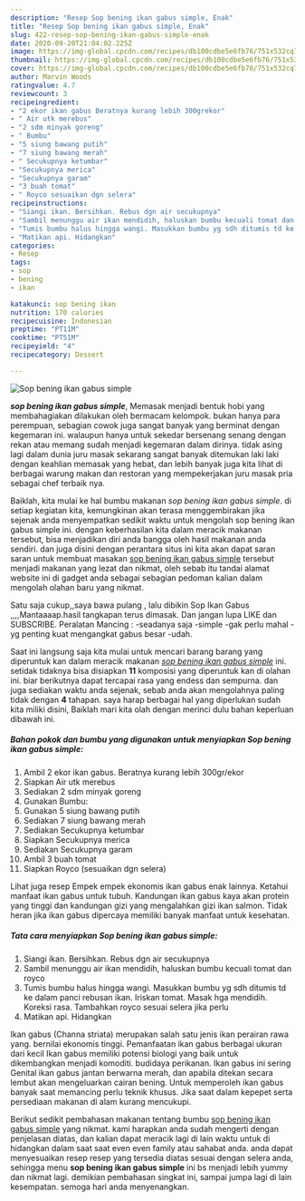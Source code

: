 ```yaml
---
description: "Resep Sop bening ikan gabus simple, Enak"
title: "Resep Sop bening ikan gabus simple, Enak"
slug: 422-resep-sop-bening-ikan-gabus-simple-enak
date: 2020-09-20T21:04:02.225Z
image: https://img-global.cpcdn.com/recipes/db100cdbe5e6fb76/751x532cq70/sop-bening-ikan-gabus-simple-foto-resep-utama.jpg
thumbnail: https://img-global.cpcdn.com/recipes/db100cdbe5e6fb76/751x532cq70/sop-bening-ikan-gabus-simple-foto-resep-utama.jpg
cover: https://img-global.cpcdn.com/recipes/db100cdbe5e6fb76/751x532cq70/sop-bening-ikan-gabus-simple-foto-resep-utama.jpg
author: Marvin Woods
ratingvalue: 4.7
reviewcount: 3
recipeingredient:
- "2 ekor ikan gabus Beratnya kurang lebih 300grekor"
- " Air utk merebus"
- "2 sdm minyak goreng"
- " Bumbu"
- "5 siung bawang putih"
- "7 siung bawang merah"
- " Secukupnya ketumbar"
- "Secukupnya merica"
- "Secukupnya garam"
- "3 buah tomat"
- " Royco sesuaikan dgn selera"
recipeinstructions:
- "Siangi ikan. Bersihkan. Rebus dgn air secukupnya"
- "Sambil menunggu air ikan mendidih, haluskan bumbu kecuali tomat dan royco"
- "Tumis bumbu halus hingga wangi. Masukkan bumbu yg sdh ditumis td ke dalam panci rebusan ikan. Iriskan tomat. Masak hga mendidih. Koreksi rasa. Tambahkan royco sesuai selera jika perlu"
- "Matikan api. Hidangkan"
categories:
- Resep
tags:
- sop
- bening
- ikan

katakunci: sop bening ikan 
nutrition: 170 calories
recipecuisine: Indonesian
preptime: "PT11M"
cooktime: "PT51M"
recipeyield: "4"
recipecategory: Dessert

---
```



![Sop bening ikan gabus simple](https://img-global.cpcdn.com/recipes/db100cdbe5e6fb76/751x532cq70/sop-bening-ikan-gabus-simple-foto-resep-utama.jpg)

<b><i>sop bening ikan gabus simple</i></b>, Memasak menjadi bentuk hobi yang membahagiakan dilakukan oleh bermacam kelompok. bukan hanya para perempuan, sebagian cowok juga sangat banyak yang berminat dengan kegemaran ini. walaupun hanya untuk sekedar bersenang senang dengan rekan atau memang sudah menjadi kegemaran dalam dirinya. tidak asing lagi dalam dunia juru masak sekarang sangat banyak ditemukan laki laki dengan keahlian memasak yang hebat, dan lebih banyak juga kita lihat di berbagai warung makan dan restoran yang mempekerjakan juru masak pria sebagai chef terbaik nya.

Baiklah, kita mulai ke hal bumbu makanan <i>sop bening ikan gabus simple</i>. di setiap kegiatan kita, kemungkinan akan terasa menggembirakan jika sejenak anda menyempatkan sedikit waktu untuk mengolah sop bening ikan gabus simple ini. dengan keberhasilan kita dalam meracik makanan tersebut, bisa menjadikan diri anda bangga oleh hasil makanan anda sendiri. dan juga disini dengan perantara situs ini kita akan dapat saran saran untuk membuat masakan <u>sop bening ikan gabus simple</u> tersebut menjadi makanan yang lezat dan nikmat, oleh sebab itu tandai alamat website ini di gadget anda sebagai sebagian pedoman kalian dalam mengolah olahan baru yang nikmat.

Satu saja cukup,,saya bawa pulang , lalu dibikin Sop Ikan Gabus ,,,,Mantaaaap.hasil tangkapan terus dimasak. Dan jangan lupa LIKE dan SUBSCRIBE. Peralatan Mancing : -seadanya saja -simple -gak perlu mahal -yg penting kuat mengangkat gabus besar -udah.


Saat ini langsung saja kita mulai untuk mencari barang barang yang diperuntuk kan dalam meracik makanan <u><i>sop bening ikan gabus simple</i></u> ini. setidak tidaknya bisa disiapkan <b>11</b> komposisi yang diperuntuk kan di olahan ini. biar berikutnya dapat tercapai rasa yang endess dan sempurna. dan juga sediakan waktu anda sejenak, sebab anda akan mengolahnya paling tidak dengan <b>4</b> tahapan. saya harap berbagai hal yang diperlukan sudah kita miliki disini, Baiklah mari kita olah dengan merinci dulu bahan keperluan dibawah ini.

<!--inarticleads1-->

##### Bahan pokok dan bumbu yang digunakan untuk menyiapkan Sop bening ikan gabus simple:

1. Ambil 2 ekor ikan gabus. Beratnya kurang lebih 300gr/ekor
1. Siapkan  Air utk merebus
1. Sediakan 2 sdm minyak goreng
1. Gunakan  Bumbu:
1. Gunakan 5 siung bawang putih
1. Sediakan 7 siung bawang merah
1. Sediakan  Secukupnya ketumbar
1. Siapkan Secukupnya merica
1. Sediakan Secukupnya garam
1. Ambil 3 buah tomat
1. Siapkan  Royco (sesuaikan dgn selera)


Lihat juga resep Empek empek ekonomis ikan gabus enak lainnya. Ketahui manfaat ikan gabus untuk tubuh. Kandungan ikan gabus kaya akan protein yang tinggi dan kandungan gizi yang mengalahkan gizi ikan salmon. Tidak heran jika ikan gabus dipercaya memiliki banyak manfaat untuk kesehatan. 

<!--inarticleads2-->

##### Tata cara menyiapkan Sop bening ikan gabus simple:

1. Siangi ikan. Bersihkan. Rebus dgn air secukupnya
1. Sambil menunggu air ikan mendidih, haluskan bumbu kecuali tomat dan royco
1. Tumis bumbu halus hingga wangi. Masukkan bumbu yg sdh ditumis td ke dalam panci rebusan ikan. Iriskan tomat. Masak hga mendidih. Koreksi rasa. Tambahkan royco sesuai selera jika perlu
1. Matikan api. Hidangkan


Ikan gabus (Channa striata) merupakan salah satu jenis ikan perairan rawa yang. bernilai ekonomis tinggi. Pemanfaatan ikan gabus berbagai ukuran dari kecil Ikan gabus memiliki potensi biologi yang baik untuk dikembangkan menjadi komoditi. budidaya perikanan. Ikan gabus ini sering Genital ikan gabus jantan berwarna merah, dan apabila ditekan secara lembut akan mengeluarkan cairan bening. Untuk memperoleh ikan gabus banyak saat memancing perlu teknik khusus. Jika saat dalam kepepet serta persediaan makanan di alam kurang mencukupi. 

Berikut sedikit pembahasan makanan tentang bumbu <u>sop bening ikan gabus simple</u> yang nikmat. kami harapkan anda sudah mengerti dengan penjelasan diatas, dan kalian dapat meracik lagi di lain waktu untuk di hidangkan dalam saat saat even even family atau sahabat anda. anda dapat menyesuaikan resep resep yang tersedia diatas sesuai dengan selera anda, sehingga menu <b>sop bening ikan gabus simple</b> ini bs menjadi lebih yummy dan nikmat lagi. demikian pembahasan singkat ini, sampai jumpa lagi di lain kesempatan. semoga hari anda menyenangkan.
